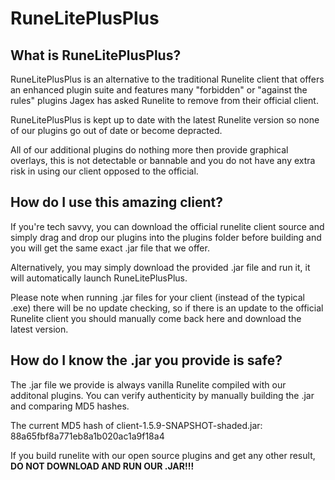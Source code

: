 # RuneLitePlusPlus


## What is RuneLitePlusPlus?

RuneLitePlusPlus is an alternative to the traditional Runelite client that offers an enhanced plugin suite and features many "forbidden" or "against the rules" plugins Jagex has asked Runelite to remove from their official client.

RuneLitePlusPlus is kept up to date with the latest Runelite version so none of our plugins go out of date or become depracted.

All of our additional plugins do nothing more then provide graphical overlays, this is not detectable or bannable and you do not have any extra risk in using our client opposed to the official.


## How do I use this amazing client?

If you're tech savvy, you can download the official runelite client source and simply drag and drop our plugins into the plugins folder before building and you will get the same exact .jar file that we offer.

Alternatively, you may simply download the provided .jar file and run it, it will automatically launch RuneLitePlusPlus.

Please note when running .jar files for your client (instead of the typical .exe) there will be no update checking, so if there is an update to the official Runelite client you should manually come back here and download the latest version.


## How do I know the .jar you provide is safe?

The .jar file we provide is always vanilla Runelite compiled with our additonal plugins. You can verify authenticity by manually building the .jar and comparing MD5 hashes.

The current MD5 hash of client-1.5.9-SNAPSHOT-shaded.jar: 88a65fbf8a771eb8a1b020ac1a9f18a4

If you build runelite with our open source plugins and get any other result, **DO NOT DOWNLOAD AND RUN OUR .JAR!!!**
